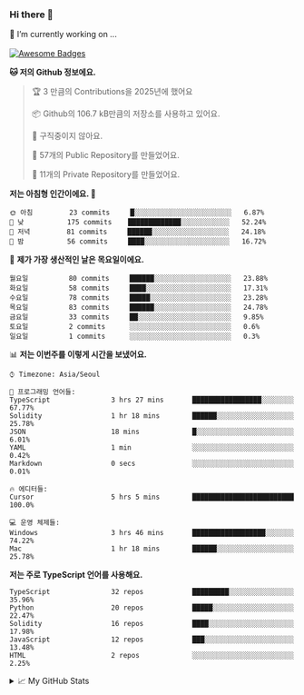 ### Hi there 👋 
🔭 I’m currently working on ... </br></br>
[![Awesome Badges](https://img.shields.io/badge/Introduce-EN-green.svg)](https://github.com/tlatkdgus1/tlatkdgus1/blob/main/README.md.en)

<!--START_SECTION:waka-->
**🐱 저의 Github 정보에요.** 

> 🏆 3 만큼의 Contributions을 2025년에 했어요
 > 
> 📦 Github의 106.7 kB만큼의 저장소를 사용하고 있어요. 
 > 
> 🚫 구직중이지 않아요.
 > 
> 📜 57개의 Public Repository를 만들었어요. 
 > 
> 🔑 11개의 Private Repository를 만들었어요.  

**저는 아침형 인간이에요. 🐤** 

```text
🌞 아침         23 commits     █░░░░░░░░░░░░░░░░░░░░░░░░   6.87% 
🌆 낮　         175 commits    █████████████░░░░░░░░░░░░   52.24% 
🌃 저녁         81 commits     ██████░░░░░░░░░░░░░░░░░░░   24.18% 
🌙 밤　         56 commits     ████░░░░░░░░░░░░░░░░░░░░░   16.72%

```
📅 **제가 가장 생산적인 날은 목요일이에요.** 

```text
월요일          80 commits     ██████░░░░░░░░░░░░░░░░░░░   23.88% 
화요일          58 commits     ████░░░░░░░░░░░░░░░░░░░░░   17.31% 
수요일          78 commits     █████░░░░░░░░░░░░░░░░░░░░   23.28% 
목요일          83 commits     ██████░░░░░░░░░░░░░░░░░░░   24.78% 
금요일          33 commits     ██░░░░░░░░░░░░░░░░░░░░░░░   9.85% 
토요일          2 commits      ░░░░░░░░░░░░░░░░░░░░░░░░░   0.6% 
일요일          1 commits      ░░░░░░░░░░░░░░░░░░░░░░░░░   0.3%

```


📊 **저는 이번주를 이렇게 시간을 보냈어요.** 

```text
⌚︎ Timezone: Asia/Seoul

💬 프로그래밍 언어들: 
TypeScript               3 hrs 27 mins       █████████████████░░░░░░░░   67.77% 
Solidity                 1 hr 18 mins        ██████░░░░░░░░░░░░░░░░░░░   25.78% 
JSON                     18 mins             █░░░░░░░░░░░░░░░░░░░░░░░░   6.01% 
YAML                     1 min               ░░░░░░░░░░░░░░░░░░░░░░░░░   0.42% 
Markdown                 0 secs              ░░░░░░░░░░░░░░░░░░░░░░░░░   0.01%

🔥 에디터들: 
Cursor                   5 hrs 5 mins        █████████████████████████   100.0%

💻 운영 체제들: 
Windows                  3 hrs 46 mins       ██████████████████░░░░░░░   74.22% 
Mac                      1 hr 18 mins        ██████░░░░░░░░░░░░░░░░░░░   25.78%

```

**저는 주로 TypeScript 언어를 사용해요.** 

```text
TypeScript               32 repos            █████████░░░░░░░░░░░░░░░░   35.96% 
Python                   20 repos            █████░░░░░░░░░░░░░░░░░░░░   22.47% 
Solidity                 16 repos            ████░░░░░░░░░░░░░░░░░░░░░   17.98% 
JavaScript               12 repos            ███░░░░░░░░░░░░░░░░░░░░░░   13.48% 
HTML                     2 repos             ░░░░░░░░░░░░░░░░░░░░░░░░░   2.25%

```



<!--END_SECTION:waka-->

<details>
<summary>📈 My GitHub Stats</summary>
<p align="center"> <img src="https://github-readme-stats.vercel.app/api?username=tlatkdgus1&show_icons=true" alt="tlatkdgus1" />
</details>
